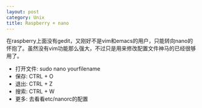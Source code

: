 ```yaml
---
layout: post
category: Unix
title: Raspberry + nano
---
```


在raspberry上面没有gedit，又刚好不是vim和emacs的用户，只能转向nano的怀抱了。虽然没有vim功能那么强大，不过只是用来修改配置文件神马的已经很够用了。

* 打开文件: sudo nano yourfilename
* 保存: CTRL + O
* 退出: CTRL + Z
* 搜索: CTRL + W
* 更多: 去看看etc/nanorc的配置




